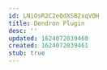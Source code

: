 ```yaml
---
id: LNiOsR2C2eQdXSB2xqVOH
title: Dendron Plugin
desc: ''
updated: 1624072039460
created: 1624072039461
stub: true
---
```


